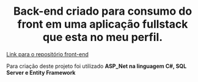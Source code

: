 <h1 align="center"> Back-end criado para consumo do front em uma aplicação fullstack que esta no meu perfil. </h1>
<p><a href='https://github.com/MayconMartins983/CRUD-com-ASP_Net-e-React-Js'>  Link para o repositório front-end </a> </p>
<p> Para criação deste projeto foi utilizado <strong>ASP_Net na linguagem C#, SQL Server e Entity Framework </strong></p>
<p> </p>
